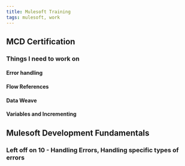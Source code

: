 ```yaml
---
title: Mulesoft Training
tags: mulesoft, work
---
```


## MCD Certification
### Things I need to work on
#### Error handling
#### Flow References
#### Data Weave
#### Variables and Incrementing
## Mulesoft Development Fundamentals
### Left off on 10 - Handling Errors, Handling specific types of errors
